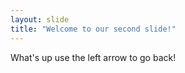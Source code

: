 ```yaml
---
layout: slide
title: "Welcome to our second slide!"
---
```

What's up 
use the left arrow to go back!
